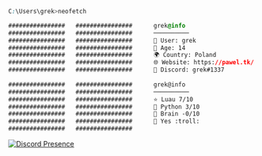 ```css
C:\Users\grek>neofetch

################   ################      grek@info
################   ################      ──────────
################   ################      👤 User: grek
################   ################      🔞 Age: 14
################   ################      🌍 Country: Poland
################   ################      🌐 Website: https://pawel.tk/
################   ################      🔗 Discord: grek#1337
                                         
################   ################      grek@info
################   ################      ──────────
################   ################      ⭐ Luau 7/10
################   ################      🐍 Python 3/10
################   ################      🧠 Brain -0/10
################   ################      💸 Yes :troll:
################   ################
```
[![Discord Presence]([https://discord.c99.nl/widget/theme-4/557595801682182147.png)](https://discord.com/users/557595801682182147](https://lanyard.cnrad.dev/api/557595801682182147?borderRadius=5px&idleMessage=discord.gg/hoodsense&animated=true&bg=a))
